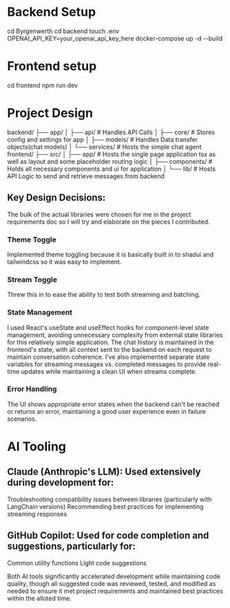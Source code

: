 # Backend Setup

cd Byrgenwerth
cd backend
touch .env
OPENAI_API_KEY=your_openai_api_key_here
docker-compose up -d --build

# Frontend setup

cd frontend
npm run dev

# Project Design

backend/
├──  app/
│    ├── api/ # Handles API Calls
│    ├── core/ # Stores config and settings for app
│    ├── models/ # Handles Data transfer objects(chat models)
│    └── services/ # Hosts the simple chat agent
frontend/
├──  src/
│    ├── app/ # Hosts the single page application tsx as well as layout and some placeholder routing logic
│    ├── components/ # Holds all necessary components and ui for application
│    └── lib/ # Hosts API Logic to send and retrieve messages from backend

## Key Design Decisions:

The bulk of the actual libraries were chosen for me in the project requirements doc so I will try and elaborate on the pieces I contributed.

### Theme Toggle

Implemented theme toggling because it is basically built in to shadui and tailwindcss so it was easy to implement.

### Stream Toggle

Threw this in to ease the ability to test both streaming and batching.

### State Management

I used React's useState and useEffect hooks for component-level state management, avoiding unnecessary complexity from external state libraries for this relatively simple application. The chat history is maintained in the frontend's state, with all context sent to the backend on each request to maintain conversation coherence. I've also implemented separate state variables for streaming messages vs. completed messages to provide real-time updates while maintaining a clean UI when streams complete.

### Error Handling

The UI shows appropriate error states when the backend can't be reached or returns an error, maintaining a good user experience even in failure scenarios.

# AI Tooling

## Claude (Anthropic's LLM): Used extensively during development for:

Troubleshooting compatibility issues between libraries (particularly with LangChain versions)
Recommending best practices for implementing streaming responses


## GitHub Copilot: Used for code completion and suggestions, particularly for:

Common utility functions
Light code suggestions 

Both AI tools significantly accelerated development while maintaining code quality, though all suggested code was reviewed, tested, and modified as needed to ensure it met project requirements and maintained best practices within the alloted time.